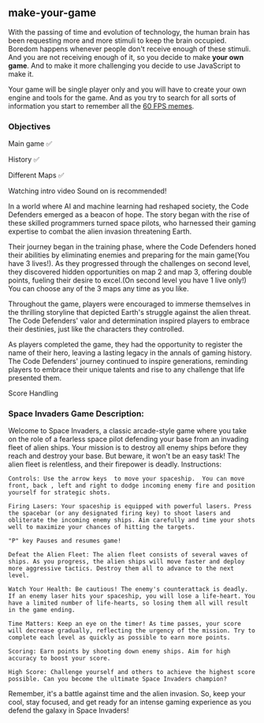 ## make-your-game

With the passing of time and evolution of technology, the human brain has been requesting
more and more stimuli to keep the brain occupied. Boredom happens whenever
people don't receive enough of these stimuli. And you are not receiving enough
of it, so you decide to make **your own game**. And to make it more challenging you decide to use
JavaScript to make it.

Your game will be single player only and you will have to create your
own engine and tools for the game. And as you try to search for all sorts
of information you start to remember all the [60 FPS memes](https://pics.me.me/60-fps-59-fps-35518800.png).

### Objectives

Main game ✅

History ✅

Different Maps ✅

Watching intro video Sound on is recommended!

In a world where AI and machine learning had reshaped society, the Code Defenders emerged as a beacon of hope. The story began with the rise of these skilled programmers turned space pilots, who harnessed their gaming expertise to combat the alien invasion threatening Earth.

Their journey began in the training phase, where the Code Defenders honed their abilities by eliminating enemies and preparing for the main game(You have 3 lives!). As they progressed through the challenges on second level, they discovered hidden opportunities on map 2 and map 3, offering double points, fueling their desire to excel.(On second level you have 1 live only!) You can choose any of the 3 maps any time as you like.

Throughout the game, players were encouraged to immerse themselves in the thrilling storyline that depicted Earth's struggle against the alien threat. The Code Defenders' valor and determination inspired players to embrace their destinies, just like the characters they controlled.

As players completed the game, they had the opportunity to register the name of their hero, leaving a lasting legacy in the annals of gaming history. The Code Defenders' journey continued to inspire generations, reminding players to embrace their unique talents and rise to any challenge that life presented them.

Score Handling

### Space Invaders Game Description:

Welcome to Space Invaders, a classic arcade-style game where you take on the role of a fearless space pilot defending your base from an invading fleet of alien ships. Your mission is to destroy all enemy ships before they reach and destroy your base. But beware, it won't be an easy task! The alien fleet is relentless, and their firepower is deadly.
Instructions:

    Controls: Use the arrow keys  to move your spaceship.  You can move front, back , left and right to dodge incoming enemy fire and position yourself for strategic shots.

    Firing Lasers: Your spaceship is equipped with powerful lasers. Press the spacebar (or any designated firing key) to shoot lasers and obliterate the incoming enemy ships. Aim carefully and time your shots well to maximize your chances of hitting the targets.

    "P" key Pauses and resumes game!

    Defeat the Alien Fleet: The alien fleet consists of several waves of ships. As you progress, the alien ships will move faster and deploy more aggressive tactics. Destroy them all to advance to the next level.

    Watch Your Health: Be cautious! The enemy's counterattack is deadly. If an enemy laser hits your spaceship, you will lose a life-heart. You have a limited number of life-hearts, so losing them all will result in the game ending.

    Time Matters: Keep an eye on the timer! As time passes, your score will decrease gradually, reflecting the urgency of the mission. Try to complete each level as quickly as possible to earn more points.

    Scoring: Earn points by shooting down enemy ships. Aim for high accuracy to boost your score.

    High Score: Challenge yourself and others to achieve the highest score possible. Can you become the ultimate Space Invaders champion?

Remember, it's a battle against time and the alien invasion. So, keep your cool, stay focused, and get ready for an intense gaming experience as you defend the galaxy in Space Invaders!
